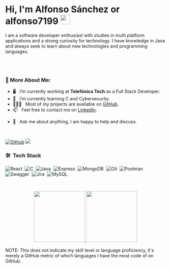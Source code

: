
# Hi,  I'm Alfonso Sánchez or **alfonso7199** <img src="https://raw.githubusercontent.com/MartinHeinz/MartinHeinz/master/wave.gif" width="30px" height = "30px">


I am a software developer enthusiast with studies in multi platform applications and a strong curiosity for technology. I
have knowledge in Java and always seek to learn about new technologies and programming languages.

<br/>
<br/>
  
### 🧐 More About Me:

- 🖥️ &nbsp; I’m currently working at **Telefónica Tech** as a Full Stack Developer.
- 🌱 &nbsp; I’m currently learning C and Cybersecurity.
- 👩🏻‍💻 &nbsp; Most of my projects are available on [GitHub]((https://github.com/alfonso7199)).
- 📫 &nbsp; Feel free to contact me on [LinkedIn](https://www.linkedin.com/in/alfonso-sanchez2).
<!-- - 📝 &nbsp; Checkout my [resume](https://drive.google.com/file/d/1ZpR5pVBTnl_Qybq7GE3MGy1SB1JehVSE/view?usp=sharing) -->
- 💬 &nbsp; Ask me about anything, I am happy to help and discuss.

<br/>

[![Github](https://img.shields.io/github/followers/alfonso7199?label=Follow&style=social)](https://github.com/alfonso7199)
![](https://visitor-badge.laobi.icu/badge?page_id=alfonso7199.alfonso7199)


### 🛠 &nbsp;Tech Stack

![React](https://img.shields.io/badge/-React-05122A?style=flat&logo=react)&nbsp;
![C](https://img.shields.io/badge/-C-05122A?style=flat&logo=c)&nbsp;
![Java](https://img.shields.io/badge/-Java-05122A?style=flat&logo=java)&nbsp;
![Express](https://img.shields.io/badge/-Express-05122A?style=flat&logo=express)&nbsp;
![MongoDB](https://img.shields.io/badge/-MongoDB-05122A?style=flat&logo=mongodb)&nbsp;
![Git](https://img.shields.io/badge/-Git-05122A?style=flat&logo=git)&nbsp;
![Postman](https://img.shields.io/badge/-Postman-05122A?style=flat&logo=postman)&nbsp;
![Swagger](https://img.shields.io/badge/-Swagger-05122A?style=flat&logo=swagger)&nbsp;
![Jira](https://img.shields.io/badge/-Jira-05122A?style=flat&logo=jira)&nbsp;
![MySQL](https://img.shields.io/badge/-MySQL-05122A?style=flat&logo=mysql)&nbsp;

<!-- ## ⚙️ <b><samp>GitHub Analytics</b></samp>
 -->
<br>
<p align="center">
<a href="https://github.com/alfonso7199">
  <img height="160em" src="https://github-readme-stats.vercel.app/api?username=alfonso7199&show_icons=true&theme=algolia&include_all_commits=true&count_private=true"/>
  <img height="160em" src="https://github-readme-stats.vercel.app/api/top-langs/?username=alfonso7199&layout=compact&langs_count=8&theme=algolia"/>
  

</a>
</p>


NOTE: This does not indicate my skill level or language proficiency, it's merely a GitHub metric of which languages I have the most code of on GitHub.

